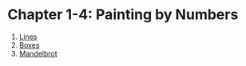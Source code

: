 # Chapter 1-4: Painting by Numbers

1. [Lines](LINES.BAS)
2. [Boxes](BOXES.BAS)
3. [Mandelbrot](MANDELBROT.BAS)
